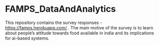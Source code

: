 # FAMPS_DataAndAnalytics
This repository contains the survey responses - https://famps.herokuapp.com/ . The main motive of the survey is to learn about people’s attitude towards food available in india 
and its implications for ai-based systems.


